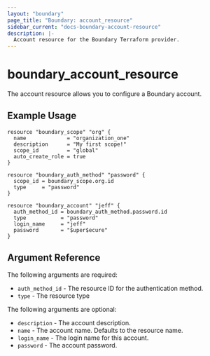 ```yaml
---
layout: "boundary"
page_title: "Boundary: account_resource"
sidebar_current: "docs-boundary-account-resource"
description: |-
  Account resource for the Boundary Terraform provider.
---
```


# boundary_account_resource 
The account resource allows you to configure a Boundary account. 

## Example Usage

```hcl
resource "boundary_scope" "org" {
  name             = "organization_one"
  description      = "My first scope!"
  scope_id         = "global" 
  auto_create_role = true
}

resource "boundary_auth_method" "password" {
  scope_id = boundary_scope.org.id
  type     = "password"
}

resource "boundary_account" "jeff" {
  auth_method_id = boundary_auth_method.password.id
  type           = "password"
  login_name     = "jeff"
  password       = "$uper$ecure"
}  
```

## Argument Reference

The following arguments are required:
* `auth_method_id` - The resource ID for the authentication method.
* `type` - The resource type

The following arguments are optional:
* `description` - The account description.
* `name` - The account name. Defaults to the resource name.
* `login_name` - The login name for this account. 
* `password` - The account password. 

